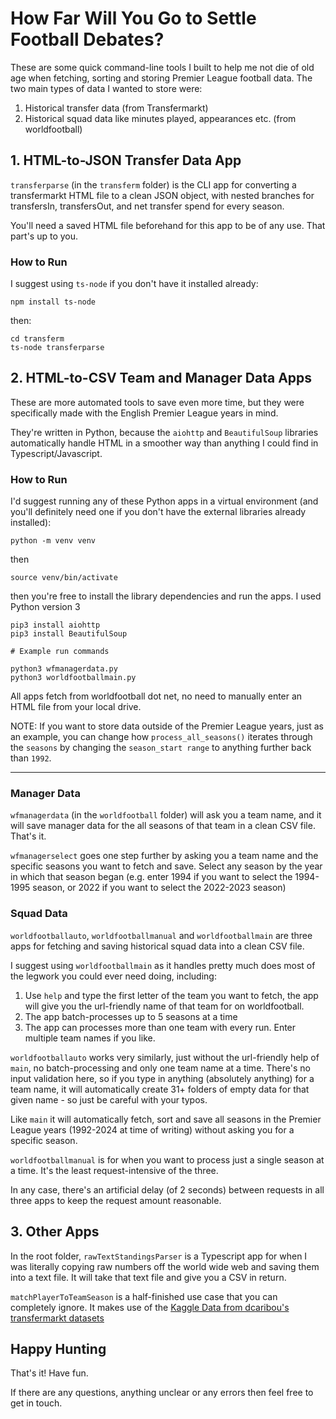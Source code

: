 # How Far Will You Go to Settle Football Debates?

These are some quick command-line tools I built to help me not die of old age when fetching, sorting and storing Premier League football data. The two main types of data I wanted to store were:

1. Historical transfer data (from Transfermarkt)
2. Historical squad data like minutes played, appearances etc. (from worldfootball)

## 1. HTML-to-JSON Transfer Data App

`transferparse` (in the `transferm` folder) is the CLI app for converting a transfermarkt HTML file to a clean JSON object, with nested branches for transfersIn, transfersOut, and net transfer spend for every season.

You'll need a saved HTML file beforehand for this app to be of any use. That part's up to you.

### How to Run

I suggest using `ts-node` if you don't have it installed already:

```
npm install ts-node
```

then:

```
cd transferm
ts-node transferparse
```

## 2. HTML-to-CSV Team and Manager Data Apps

These are more automated tools to save even more time, but they were specifically made with the English Premier League years in mind. 

They're written in Python, because the `aiohttp` and `BeautifulSoup` libraries automatically handle HTML in a smoother way than anything I could find in Typescript/Javascript.

### How to Run

I'd suggest running any of these Python apps in a virtual environment (and you'll definitely need one if you don't have the external libraries already installed):

```
python -m venv venv
```

then

```
source venv/bin/activate
```

then you're free to install the library dependencies and run the apps. I used Python version 3

```
pip3 install aiohttp
pip3 install BeautifulSoup

# Example run commands

python3 wfmanagerdata.py
python3 worldfootballmain.py
```
All apps fetch from worldfootball dot net, no need to manually enter an HTML file from your local drive.

NOTE:  If you want to store data outside of the Premier League years, just as an example, you can change how `process_all_seasons()` iterates through the `seasons` by changing the `season_start range` to anything further back than `1992`. 

---
### Manager Data

`wfmanagerdata` (in the `worldfootball` folder) will ask you a team name, and it will
 save manager data for the all seasons of that team in a clean CSV file. That's it. 

`wfmanagerselect` goes one step further by asking you a team name and the specific seasons you want to fetch and save. Select any season by the year in which that season began (e.g. enter 1994 if you want to select the 1994-1995 season, or 2022 if you want to select the 2022-2023 season)

### Squad Data

`worldfootballauto`, `worldfootballmanual` and `worldfootballmain` are three apps for fetching and saving historical squad data into a clean CSV file. 

I suggest using `worldfootballmain` as it handles pretty much does most of the legwork you could ever need doing, including:

1. Use `help` and type the first letter of the team you want to fetch, the app will give you the url-friendly name of that team for on worldfootball.
2. The app batch-processes up to 5 seasons at a time
3. The app can processes more than one team with every run. Enter multiple team names if you like.

`worldfootballauto` works very similarly, just without the url-friendly help of `main`, no batch-processing and only one team name at a time. There's no input validation here, so if you type in anything (absolutely anything) for a team name, it will automatically create 31+ folders of empty data for that given name - so just be careful with your typos.

Like `main` it will automatically fetch, sort and save all seasons in the Premier League years (1992-2024 at time of writing) without asking you for a specific season.

`worldfootballmanual` is for when you want to process just a single season at a time. It's the least request-intensive of the three. 

In any case, there's an artificial delay (of 2 seconds) between requests in all three apps to keep the request amount reasonable.

## 3. Other Apps

In the root folder, `rawTextStandingsParser` is a Typescript app for when I was literally copying raw numbers off the world wide web and saving them into a text file. It will take that text file and give you a CSV in return. 

`matchPlayerToTeamSeason` is a half-finished use case that you can completely ignore. It makes use of the [Kaggle Data from dcaribou's transfermarkt datasets](https://www.kaggle.com/datasets/davidcariboo/player-scores)

## Happy Hunting

That's it! Have fun.

If there are any questions, anything unclear or any errors then feel free to get in touch.